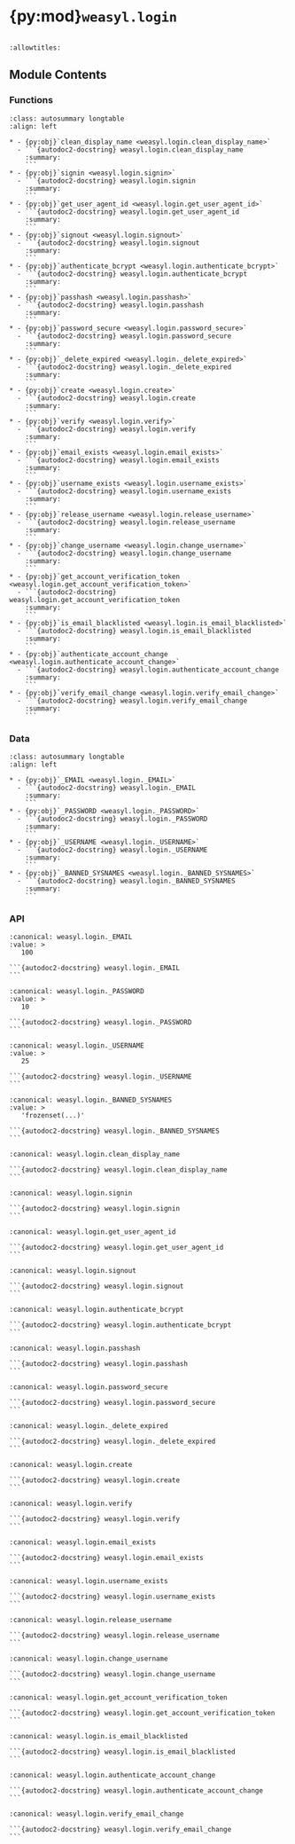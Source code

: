 # {py:mod}`weasyl.login`

```{py:module} weasyl.login
```

```{autodoc2-docstring} weasyl.login
:allowtitles:
```

## Module Contents

### Functions

````{list-table}
:class: autosummary longtable
:align: left

* - {py:obj}`clean_display_name <weasyl.login.clean_display_name>`
  - ```{autodoc2-docstring} weasyl.login.clean_display_name
    :summary:
    ```
* - {py:obj}`signin <weasyl.login.signin>`
  - ```{autodoc2-docstring} weasyl.login.signin
    :summary:
    ```
* - {py:obj}`get_user_agent_id <weasyl.login.get_user_agent_id>`
  - ```{autodoc2-docstring} weasyl.login.get_user_agent_id
    :summary:
    ```
* - {py:obj}`signout <weasyl.login.signout>`
  - ```{autodoc2-docstring} weasyl.login.signout
    :summary:
    ```
* - {py:obj}`authenticate_bcrypt <weasyl.login.authenticate_bcrypt>`
  - ```{autodoc2-docstring} weasyl.login.authenticate_bcrypt
    :summary:
    ```
* - {py:obj}`passhash <weasyl.login.passhash>`
  - ```{autodoc2-docstring} weasyl.login.passhash
    :summary:
    ```
* - {py:obj}`password_secure <weasyl.login.password_secure>`
  - ```{autodoc2-docstring} weasyl.login.password_secure
    :summary:
    ```
* - {py:obj}`_delete_expired <weasyl.login._delete_expired>`
  - ```{autodoc2-docstring} weasyl.login._delete_expired
    :summary:
    ```
* - {py:obj}`create <weasyl.login.create>`
  - ```{autodoc2-docstring} weasyl.login.create
    :summary:
    ```
* - {py:obj}`verify <weasyl.login.verify>`
  - ```{autodoc2-docstring} weasyl.login.verify
    :summary:
    ```
* - {py:obj}`email_exists <weasyl.login.email_exists>`
  - ```{autodoc2-docstring} weasyl.login.email_exists
    :summary:
    ```
* - {py:obj}`username_exists <weasyl.login.username_exists>`
  - ```{autodoc2-docstring} weasyl.login.username_exists
    :summary:
    ```
* - {py:obj}`release_username <weasyl.login.release_username>`
  - ```{autodoc2-docstring} weasyl.login.release_username
    :summary:
    ```
* - {py:obj}`change_username <weasyl.login.change_username>`
  - ```{autodoc2-docstring} weasyl.login.change_username
    :summary:
    ```
* - {py:obj}`get_account_verification_token <weasyl.login.get_account_verification_token>`
  - ```{autodoc2-docstring} weasyl.login.get_account_verification_token
    :summary:
    ```
* - {py:obj}`is_email_blacklisted <weasyl.login.is_email_blacklisted>`
  - ```{autodoc2-docstring} weasyl.login.is_email_blacklisted
    :summary:
    ```
* - {py:obj}`authenticate_account_change <weasyl.login.authenticate_account_change>`
  - ```{autodoc2-docstring} weasyl.login.authenticate_account_change
    :summary:
    ```
* - {py:obj}`verify_email_change <weasyl.login.verify_email_change>`
  - ```{autodoc2-docstring} weasyl.login.verify_email_change
    :summary:
    ```
````

### Data

````{list-table}
:class: autosummary longtable
:align: left

* - {py:obj}`_EMAIL <weasyl.login._EMAIL>`
  - ```{autodoc2-docstring} weasyl.login._EMAIL
    :summary:
    ```
* - {py:obj}`_PASSWORD <weasyl.login._PASSWORD>`
  - ```{autodoc2-docstring} weasyl.login._PASSWORD
    :summary:
    ```
* - {py:obj}`_USERNAME <weasyl.login._USERNAME>`
  - ```{autodoc2-docstring} weasyl.login._USERNAME
    :summary:
    ```
* - {py:obj}`_BANNED_SYSNAMES <weasyl.login._BANNED_SYSNAMES>`
  - ```{autodoc2-docstring} weasyl.login._BANNED_SYSNAMES
    :summary:
    ```
````

### API

````{py:data} _EMAIL
:canonical: weasyl.login._EMAIL
:value: >
   100

```{autodoc2-docstring} weasyl.login._EMAIL
```

````

````{py:data} _PASSWORD
:canonical: weasyl.login._PASSWORD
:value: >
   10

```{autodoc2-docstring} weasyl.login._PASSWORD
```

````

````{py:data} _USERNAME
:canonical: weasyl.login._USERNAME
:value: >
   25

```{autodoc2-docstring} weasyl.login._USERNAME
```

````

````{py:data} _BANNED_SYSNAMES
:canonical: weasyl.login._BANNED_SYSNAMES
:value: >
   'frozenset(...)'

```{autodoc2-docstring} weasyl.login._BANNED_SYSNAMES
```

````

````{py:function} clean_display_name(text)
:canonical: weasyl.login.clean_display_name

```{autodoc2-docstring} weasyl.login.clean_display_name
```
````

````{py:function} signin(request, userid, ip_address=None, user_agent=None)
:canonical: weasyl.login.signin

```{autodoc2-docstring} weasyl.login.signin
```
````

````{py:function} get_user_agent_id(ua_string=None)
:canonical: weasyl.login.get_user_agent_id

```{autodoc2-docstring} weasyl.login.get_user_agent_id
```
````

````{py:function} signout(request)
:canonical: weasyl.login.signout

```{autodoc2-docstring} weasyl.login.signout
```
````

````{py:function} authenticate_bcrypt(username, password, request, ip_address=None, user_agent=None)
:canonical: weasyl.login.authenticate_bcrypt

```{autodoc2-docstring} weasyl.login.authenticate_bcrypt
```
````

````{py:function} passhash(password)
:canonical: weasyl.login.passhash

```{autodoc2-docstring} weasyl.login.passhash
```
````

````{py:function} password_secure(password)
:canonical: weasyl.login.password_secure

```{autodoc2-docstring} weasyl.login.password_secure
```
````

````{py:function} _delete_expired()
:canonical: weasyl.login._delete_expired

```{autodoc2-docstring} weasyl.login._delete_expired
```
````

````{py:function} create(form)
:canonical: weasyl.login.create

```{autodoc2-docstring} weasyl.login.create
```
````

````{py:function} verify(token, ip_address=None)
:canonical: weasyl.login.verify

```{autodoc2-docstring} weasyl.login.verify
```
````

````{py:function} email_exists(email)
:canonical: weasyl.login.email_exists

```{autodoc2-docstring} weasyl.login.email_exists
```
````

````{py:function} username_exists(login_name)
:canonical: weasyl.login.username_exists

```{autodoc2-docstring} weasyl.login.username_exists
```
````

````{py:function} release_username(db, acting_user, target_user)
:canonical: weasyl.login.release_username

```{autodoc2-docstring} weasyl.login.release_username
```
````

````{py:function} change_username(acting_user, target_user, bypass_limit, new_username)
:canonical: weasyl.login.change_username

```{autodoc2-docstring} weasyl.login.change_username
```
````

````{py:function} get_account_verification_token(email=None, username=None)
:canonical: weasyl.login.get_account_verification_token

```{autodoc2-docstring} weasyl.login.get_account_verification_token
```
````

````{py:function} is_email_blacklisted(address)
:canonical: weasyl.login.is_email_blacklisted

```{autodoc2-docstring} weasyl.login.is_email_blacklisted
```
````

````{py:function} authenticate_account_change(*, userid, password)
:canonical: weasyl.login.authenticate_account_change

```{autodoc2-docstring} weasyl.login.authenticate_account_change
```
````

````{py:function} verify_email_change(userid, token)
:canonical: weasyl.login.verify_email_change

```{autodoc2-docstring} weasyl.login.verify_email_change
```
````
